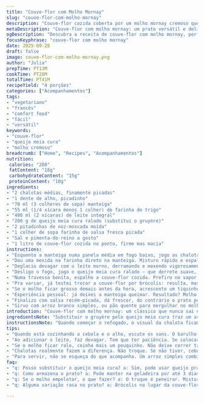 ```yaml
---
title: "Couve-flor com Molho Mornay"
slug: "couve-flor-com-molho-mornay"
description: "Couve-flor cozida coberta por um molho mornay cremoso que combina leveza de alho e chalotas com o sabor marcante do queijo meia cura, uma variação regional do tradicional gruyère. O molho espesso ganha personalidade com noz-moscada e sutil toque de salsa fresca, equilibrando riqueza e frescor. Receita versátil, ideal para acompanhar refeições ou como prato principal vegetariano, adaptável ao que tiver na geladeira ou despensa."
metaDescription: "Couve-flor com molho mornay: um prato versátil e delicioso que combina queijo meia cura e especiarias, ideal para jantares e almoços leves."
ogDescription: "Descubra a receita de couve-flor com molho mornay, perfeita para acompanhamentos ou prato principal vegetariano, com um toque brasileiro."
focusKeyphrase: "couve-flor com molho mornay"
date: 2025-09-28
draft: false
image: couve-flor-com-molho-mornay.png
author: "Julia"
prepTime: PT13M
cookTime: PT28M
totalTime: PT41M
recipeYield: "4 porções"
categories: ["Acompanhamentos"]
tags:
- "vegetariano"
- "francês"
- "comfort food"
- "fácil"
- "versátil"
keywords:
- "couve-flor"
- "queijo meia cura"
- "molho cremoso"
breadcrumb: ["Home", "Recipes", "Acompanhamentos"]
nutrition: 
 calories: "280"
 fatContent: "18g"
 carbohydrateContent: "15g"
 proteinContent: "10g"
ingredients:
- "2 chalotas médias, finamente picadas"
- "1 dente de alho, picadinho"
- "70 ml (3 colheres de sopa) manteiga"
- "55 ml (1/4 xícara menos 1 colher) de farinha de trigo"
- "480 ml (2 xícaras) de leite integral"
- "200 g de queijo meia cura ralado (substitui o gruyère)"
- "2 pitadinhas de noz-moscada moída"
- "1 colher de sopa farinha de salsa fresca picada"
- "Sal e pimenta-do-reino a gosto"
- "1 litro de couve-flor cozida no ponto, firme mas macia"
instructions:
- "Esquento a manteiga numa panela média em fogo baixo, jogo as chalotas e o alho picados. Alho só uns segundos, cuidado pra nao queimar, senão amarga. Deixo o som do refogado, borbulhando levinho, até as chalotas ficarem translúcidas, umas 3 minutinhos. Não escurece, só fica bonito, brilhante, cheiro já começa a invadir."
- "Dou uma mexida na farinha direto na manteiga. Misturo rápido e espalho fazendo uma pastinha grossa. Esse passo é crucial pra não empelotar o molho. Cozinho essa mistura uns 3 minutos no fogo baixo, mexendo sempre com colher de pau — esse barulhinho de farofa úmida virando mingau seco, sabe? — pra tirar gosto de farinha crua e permitir melhor engrossamento depois."
- "Deglacio devagar com o leite morno, derramando e mexendo vigorosamente. Esse momento é jogo de paciência. O molho vai ficando liso, brilhante, começando a ferver com bolhinhas suaves nas bordas. Fervo 5 minutos, mexendo sem parar pra segurar a textura cremosa e espessa. Se deixar descansar, junta pelotas, então não vacilo."
- "Desligo o fogo, jogo o queijo meia cura ralado — que derrete suave, menos ácido que gruyère, uma pegada mais brasileira. Misturo rápido, até ver aquele fio de queijo incorporado e o molho formando um véu por trás da colher. Acrescento a noz-moscada ralada na hora e a salsa picada. Ajusto sal e pimenta. Esse toque final é chave pra tirar qualquer monotonia."
- "Numa travessa bonita, espalho a couve-flor cozida. Prefiro no vapor, pra não desmanchar. Ela tem que estar firme, cor manteiga clarinha, macia mas estruturada, pra aguentar a colherada do molho. Ainda quente, cubro com o molho mornay cremoso. Sirvo logo, pra não perder a textura e o brilho do molho."
- "Pra variar, já testei trocar a couve-flor por brócolis: resulta, mas fica um sabor um pouco mais amargo. Se a ideia é comfort food, escolha a couve-flor, mais neutra e amanteigada. Quanto à farinha, se tiver problema com glúten, pode usar farinha de arroz, só tome cuidado com tempo e temperatura pra não embolar ou ficar ralo."
- "Se o molho ficar grosso demais antes da hora, acrescente um tiquinho de leite quente, mexendo bem. Se ficar ralo demais, pratica tribo do fogo baixo, cozinhando até o ponto de cobertura. No começo, parece enrolar, mas depois abraça o queijo e vira uma seda."
- "Experiência pessoal: já deixei a manteiga queimar. Resultado? Molho com sabor amargo, mala para corrigir. Sempre olho cor e cheiro da manteiga logo no início, antes de jogar os aromáticos. Manteiga clarinha, cheiro de noz fresca é sinal. Chalotas não troco, são essenciais pro sabor delicado e elegante."
- "Finalizo com salsa recém-picada, dá frescor, do contrário o prato pode ficar pesado. E a noz-moscada ralada na hora, longe do pacote transparente, porque garante o aroma que não envelhece."
- "Sirvo com arroz branco simples, ou pão quente para mergulhar no molho. Já levou a um jantar estrelado em bistrô local, com toque de brasilidade no queijo. Não é quase gratinado tradicional, mas fica com charme e consistência mais leve. Pra gratinar, joga um pouco de queijo extra e leva só uns minutos no forno quente até dourar."
introduction: "Couve-flor com molho mornay: um clássico que nunca sai de moda, mas que tem sua complexidade. O segredo está na textura do molho e na delicadeza dos ingredientes. Chalotas e alho formam uma base aromática, enquanto a manteiga e a farinha criam o meio para um molho aveludado. Escolher o queijo certo muda tudo; opto por meia cura, um toque brazuca que gira o prato pra uma cozinha mais acessível e gostosa. A noz-moscada casa perfeito, dando complexidade sem sobressair. Já cozinhei muito até acertar o ponto do molho — nem grosso demais, que perde elegância, nem ralo, que não segura o sabor. Serve de entrada ou acompanha carnes, mas é humilde, vegetariano e versátil."
ingredientsNote: "Substituir o gruyère pelo queijo meia cura traz um aroma menos forte e textura mais macia, ideal pra quem busca um almoço ou jantar leve. Chalotas são indispensáveis, substituem cebola comum com muito mais finesse e doçura, mas caso não tenha, cebola roxa pequena pode servir, cortada fininho. A noz-moscada tem que ser ralada na hora, muda todo o aroma. Não recomendo farinha integral pra não pesar nem mudar textura. Leite integral, preferencialmente morno ao adicionar, ajuda a evitar empelotamento no molho. Cheiro da manteiga é um bom termômetro, nunca deixe escurecer. Salsa fresca adiciona frescor e cor na finalização, podendo ser trocada por cebolinha ou coentro a gosto para brincar com sabores regionais. A couve-flor deve estar cozida al dente, para não virar purê nem ficar dura demais."
instructionsNote: "Quando começar o refogado, o visual da chalota ficando translúcida é sinal de ponto, além do aroma suavemente adocicado. Na etapa da farinha, a mistura fica com textura arenosa antes do leite, sinal de que cozinhar farinha o suficiente para tirar sabor cru. O leite deve ser colocado sempre aos poucos e mexendo firme, sinal que chassis da farinha está absorvendo líquido e não formando grumos. A fervura leve é percebida pelas pequenas bolhas nas bordas da panela, não uma fervura forte. Após colocar o queijo, o molho ganha brilho e textura aveludada. Ajuste sal e pimenta sempre no final, porque o queijo já contribui pro sal. Cozinhe o molho até cobrir a colher e formar uma camada consistente, mas que escorra lentamente. Montar com couve-flor quente, rodar molho imediatamente, serve fresco. Pode-se levar rapidamente ao fogo só para aquecer no final se esfriar demais. Para salvar molho embolotado, peneirar e reaquecer suavemente com um pouco mais de leite quente."
tips:
- "Quando está cozinhando a cebola e o alho, escute os sons. O barulho suave é o segredo. Sinal de que está no ponto. Cuida pra não queimar. Aroma adocicado é bom. Para o molho grosso, mistura a farinha na manteiga. Isso é essencial. Depois de misturar, escuta aquele farfalhar como farofa umedecida. Esse barulho é ótimo sinal."
- "Ao adicionar o leite, faz devagar. Tem que ter paciência. Se colocar tudo de uma vez, vira grumos. É detalhe essencial pra não ter problema. Quando começa a borbulhar, tem que ficar de olho. Mistura sempre! Caso contrário, vai grudando. Depois que coloca o queijo, dá pra ver como ele derrete. Sem pressa."
- "Se o molho ficar ralo, coinha mais um pouquinho. Não deixe correr também. Pode colocar um pouco de leite quente se ficar muito espesso. Aproxima do ponto. Cozinha até obter uma consistência que cobre a colher. Funciona. Se parar de borbulhar, volta ao fogo baixo novamente, dá mais nutrientes. O calor é amigo na cozinha."
- "Chalotas realmente fazem a diferença. Não troque. Se não tiver, cebola roxa picada bem fininha ajuda, mas não é a mesma coisa. A textura e sabor são únicos. E a noz-moscada? Ralar na hora é obrigatório. Aroma fica mais intenso assim. Não esquece desse toque. Ele transforma o prato."
- "Para servir, não se esqueça do que acompanha. Um arroz simples combina bem, mas um pão quentinho pra mergulhar no molho é irresistível. Já testei muitas combinações. Comfort food, não precisa ser complicado. Fique de olho na textura, prato deve ser leve mas rico."
faq:
- "q: Posso substituir o queijo meia cura? a: Sim, pode usar queijo prato ou qualquer queijo suave. O sabor muda, mas funciona. Melhor que queijo forte."
- "q: Como armazena o prato? a: Pode manter na geladeira por até 3 dias. A textura pode mudar. Reaqueça devagar em fogo baixo. Não esquenta demais."
- "q: Se o molho empelotar, o que fazer? a: O truque é peneirar. Mistura de novo no fogo baixo. Pode adicionar leite um pouco mais para ajudar."
- "q: Alguma variação rasa no prato? a: Brócolis no lugar da couve-flor muda o gosto. Um pouco amargo. Mais leve, mas nem sempre agrada. Experimente."

---
```

